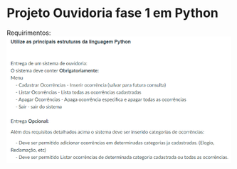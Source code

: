 # Projeto Ouvidoria fase 1 em Python

Requirimentos:
<img src="../../imagens/Ouvidoriav1-python.png" align="center">